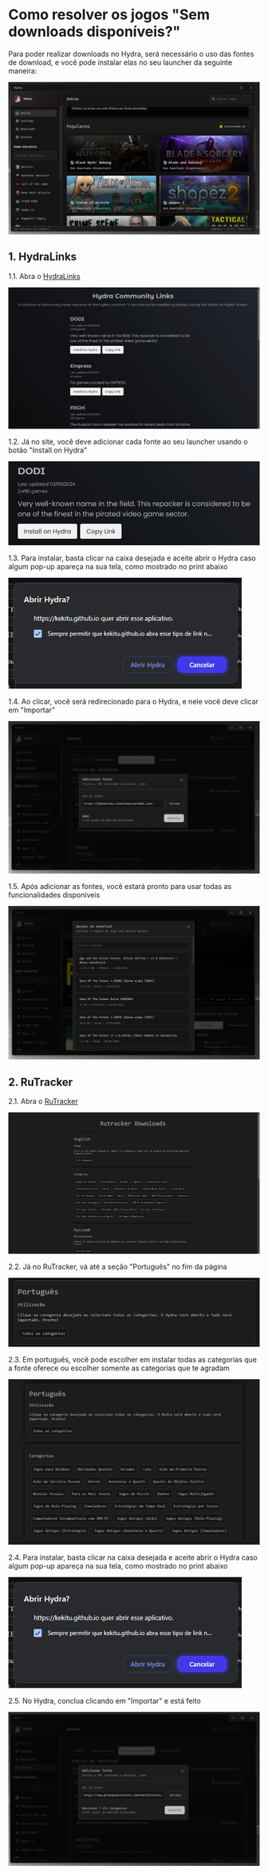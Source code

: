 # Como resolver os jogos "Sem downloads disponíveis?"

Para poder realizar downloads no Hydra, será necessário o uso das fontes de download, e você pode instalar elas no seu launcher da seguinte maneira:

![hydra](../assets/howto/5.png)

## 1. HydraLinks

1.1. Abra o [HydraLinks](https://hydralinks.cloud/)

![hydralinks](../assets/hydralinks/2.png)

1.2. Já no site, você deve adicionar cada fonte ao seu launcher usando o botão "Install on Hydra"

![install](../assets/hydralinks/3.png)

1.3. Para instalar, basta clicar na caixa desejada e aceite abrir o Hydra caso algum pop-up apareça na sua tela, como mostrado no print abaixo

![popup](../assets/rutracker/3.png)

1.4. Ao clicar, você será redirecionado para o Hydra, e nele você deve clicar em "Importar"

![import](../assets/hydralinks/4.png)

1.5. Após adicionar as fontes, você estará pronto para usar todas as funcionalidades disponíveis

![final](../assets/hydralinks/5.png)

## 2. RuTracker

2.1. Abra o [RuTracker](https://kekitu.github.io/)

![ru](../assets/rutracker/1.png)

2.2. Já no RuTracker, vá até a seção "Português" no fim da página

![pt](../assets/rutracker/5.png)

2.3. Em português, você pode escolher em instalar todas as categorias que a fonte oferece ou escolher somente as categorias que te agradam

![cat](../assets/rutracker/2.png)

2.4. Para instalar, basta clicar na caixa desejada e aceite abrir o Hydra caso algum pop-up apareça na sua tela, como mostrado no print abaixo

![popup](../assets/rutracker/3.png)

2.5. No Hydra, conclua clicando em "Importar" e está feito

![final](../assets/rutracker/4.png)
